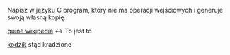 Napisz w języku C program, który nie ma operacji wejściowych i generuje swoją własną kopię.

[quine wikipedia](https://en.m.wikipedia.org/wiki/Quine_(computing)) <-> To jest to

[kodzik](https://stackoverflow.com/questions/10238670/c-c-program-that-prints-its-own-source-code-as-its-output) stąd kradzione